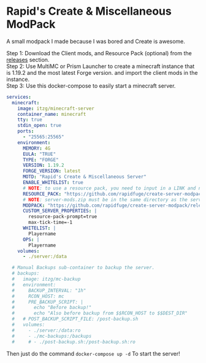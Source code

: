 # Rapid's Create & Miscellaneous ModPack
A small modpack I made because I was bored and Create is awesome.

Step 1: Download the Client mods, and Resource Pack (optional) from the [releases](https://github.com/RapidFuge/Create-Server-Modpack/releases/latest) section.<br>
Step 2: Use MultiMC or Prism Launcher to create a minecraft instance that is 1.19.2 and the most latest Forge version. and import the client mods in the instance.<br>
Step 3: Use this docker-compose to easily start a minecraft server.
```yaml
services:
  minecraft:
    image: itzg/minecraft-server
    container_name: minecraft
    tty: true
    stdin_open: true
    ports:
      - "25565:25565"
    environment:
      MEMORY: 4G
      EULA: "TRUE"
      TYPE: "FORGE"
      VERSION: 1.19.2
      FORGE_VERSION: latest
      MOTD: "Rapid's Create & Miscellaneous Server"
      ENABLE_WHITELIST: true
      # NOTE: to use a resource pack, you need to input in a LINK and not a FILE PATH.
      RESOURCE_PACK: "https://github.com/rapidfuge/create-server-modpack/releases/latest/download/resource-pack.zip"
      # NOTE: server-mods.zip must be in the same directory as the server directory OR a URL LINK.
      MODPACK: "https://github.com/rapidfuge/create-server-modpack/releases/latest/download/server-mods.zip"
      CUSTOM_SERVER_PROPERTIES: |
        resource-pack-prompt=true
        max-tick-time=-1
      WHITELIST: |
        Playername
      OPS: |
        Playername
    volumes:
      - ./server:/data

  # Manual Backups sub-container to backup the server.
  # backups:
  #   image: itzg/mc-backup
  #   environment:
  #     BACKUP_INTERVAL: "1h"
  #     RCON_HOST: mc
  #     PRE_BACKUP_SCRIPT: |
  #       echo "Before backup!"
  #       echo "Also before backup from $$RCON_HOST to $$DEST_DIR"
  #   # POST_BACKUP_SCRIPT_FILE: /post-backup.sh
  #   volumes:
  #     - ./server:/data:ro
  #     - ./mc-backups:/backups
  #     # - ./post-backup.sh:/post-backup.sh:ro
```
Then just do the command <code>docker-compose up -d</code> To start the server!

